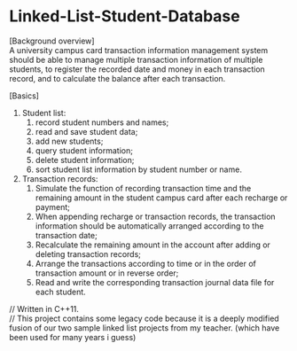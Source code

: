 # Linked-List-Student-Database
[Background overview]  
A university campus card transaction information management system should be able to manage multiple transaction information of multiple students, to register the recorded date and money in each transaction record, and to calculate the balance after each transaction.

[Basics]  
1. Student list:
    1. record student numbers and names;
    2. read and save student data;
    3. add new students;
    4. query student information;
    5. delete student information;
    6. sort student list information by student number or name.  
2. Transaction records:
    1. Simulate the function of recording transaction time and the remaining amount in the student campus card after each recharge or payment;
    2. When appending recharge or transaction records, the transaction information should be automatically arranged according to the transaction date;
    3. Recalculate the remaining amount in the account after adding or deleting transaction records;
    4. Arrange the transactions according to time or in the order of transaction amount or in reverse order;
    5. Read and write the corresponding transaction journal data file for each student.

// Written in C++11.  
// This project contains some legacy code because it is a deeply modified fusion of our two sample linked list projects from my teacher. (which have been used for many years i guess)
